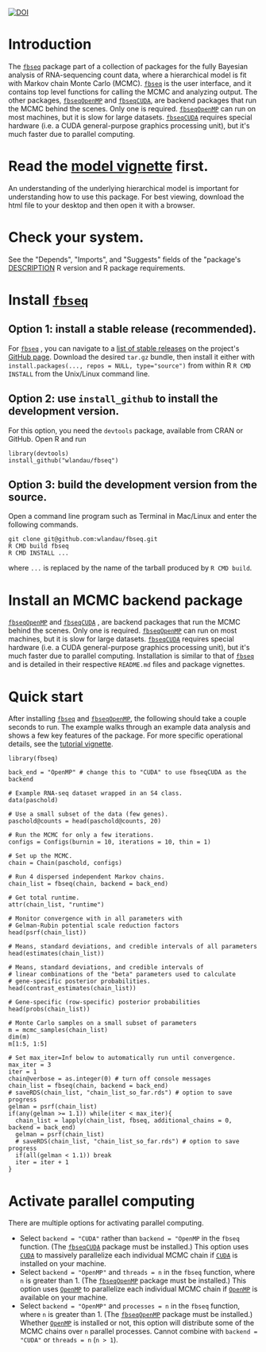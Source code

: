 [![DOI](https://zenodo.org/badge/22809/wlandau/fbseq.svg)](https://zenodo.org/badge/latestdoi/22809/wlandau/fbseq)

# Introduction

The [`fbseq`](https://github.com/wlandau/fbseq)  package part of a collection of packages for the fully Bayesian analysis of RNA-sequencing count data, where a hierarchical model is fit with Markov chain Monte Carlo (MCMC). [`fbseq`](https://github.com/wlandau/fbseq)  is the user interface, and it contains top level functions for calling the MCMC and analyzing output. The other packages, [`fbseqOpenMP`](https://github.com/wlandau/fbseqOpenMP)  and [`fbseqCUDA`](https://github.com/wlandau/fbseqCUDA), are backend packages that run the MCMC behind the scenes. Only one is required.  [`fbseqOpenMP`](https://github.com/wlandau/fbseqOpenMP)  can run on most machines, but it is slow for large datasets. [`fbseqCUDA`](https://github.com/wlandau/fbseqCUDA) requires special hardware (i.e. a CUDA general-purpose graphics processing unit), but it's much faster due to parallel computing. 

# Read the [model vignette](https://github.com/wlandau/fbseq/blob/master/vignettes/model.html) first. 

An understanding of the underlying hierarchical model is important for understanding how to use this package. For best viewing, download the html file to your desktop and then open it with a browser.

# Check your system.

See the "Depends", "Imports", and "Suggests" fields of the "package's [DESCRIPTION](https://github.com/wlandau/fbseq/blob/master/DESCRIPTION) R version and R package requirements.

# Install [`fbseq`](https://github.com/wlandau/fbseq) 

## Option 1: install a stable release (recommended).

For [`fbseq`](https://github.com/wlandau/fbseq) , you can navigate to a [list of stable releases](https://github.com/wlandau/fbseq/releases) on the project's [GitHub page](https://github.com/wlandau/fbseq). Download the desired `tar.gz` bundle, then install it either with `install.packages(..., repos = NULL, type="source")` from within R  `R CMD INSTALL` from the Unix/Linux command line.

## Option 2: use `install_github` to install the development version.

For this option, you need the `devtools` package, available from CRAN or GitHub. Open R and run 

```
library(devtools)
install_github("wlandau/fbseq")
```

## Option 3: build the development version from the source.

Open a command line program such as Terminal in Mac/Linux and enter the following commands.

```
git clone git@github.com:wlandau/fbseq.git
R CMD build fbseq
R CMD INSTALL ...
```

where `...` is replaced by the name of the tarball produced by `R CMD build`. 

# Install an MCMC backend package

[`fbseqOpenMP`](https://github.com/wlandau/fbseqOpenMp)  and [`fbseqCUDA`](https://github.com/wlandau/fbseqCUDA) , are backend packages that run the MCMC behind the scenes. Only one is required.  [`fbseqOpenMP`](https://github.com/wlandau/fbseqOpenMP) can run on most machines, but it is slow for large datasets. [`fbseqCUDA`](https://github.com/wlandau/fbseqCUDA)  requires special hardware (i.e. a CUDA general-purpose graphics processing unit), but it's much faster due to parallel computing. Installation is similar to that of [`fbseq`](https://github.com/wlandau/fbseq)  and is detailed in their respective `README.md` files and package vignettes.

# Quick start

After installing [`fbseq`](https://github.com/wlandau/fbseq)  and [`fbseqOpenMP`](https://github.com/wlandau/fbseqOpenMP), the following should take a couple seconds to run. The example walks through an example data analysis and shows a few key features of the package. For more specific operational details, see the [tutorial vignette](https://github.com/wlandau/fbseq/blob/master/vignettes/tutorial.html).

```
library(fbseq)

back_end = "OpenMP" # change this to "CUDA" to use fbseqCUDA as the backend

# Example RNA-seq dataset wrapped in an S4 class.
data(paschold) 

# Use a small subset of the data (few genes).
paschold@counts = head(paschold@counts, 20) 

# Run the MCMC for only a few iterations.
configs = Configs(burnin = 10, iterations = 10, thin = 1) 

# Set up the MCMC.
chain = Chain(paschold, configs) 

# Run 4 dispersed independent Markov chains.
chain_list = fbseq(chain, backend = back_end)

# Get total runtime.
attr(chain_list, "runtime")

# Monitor convergence with in all parameters with 
# Gelman-Rubin potential scale reduction factors
head(psrf(chain_list)) 

# Means, standard deviations, and credible intervals of all parameters 
head(estimates(chain_list))

# Means, standard deviations, and credible intervals of 
# linear combinations of the "beta" parameters used to calculate
# gene-specific posterior probabilities.
head(contrast_estimates(chain_list))

# Gene-specific (row-specific) posterior probabilities
head(probs(chain_list))

# Monte Carlo samples on a small subset of parameters
m = mcmc_samples(chain_list) 
dim(m)
m[1:5, 1:5]

# Set max_iter=Inf below to automatically run until convergence.
max_iter = 3
iter = 1
chain@verbose = as.integer(0) # turn off console messages
chain_list = fbseq(chain, backend = back_end)
# saveRDS(chain_list, "chain_list_so_far.rds") # option to save progress
gelman = psrf(chain_list)
if(any(gelman >= 1.1)) while(iter < max_iter){
  chain_list = lapply(chain_list, fbseq, additional_chains = 0, backend = back_end)
  gelman = psrf(chain_list)
  # saveRDS(chain_list, "chain_list_so_far.rds") # option to save progress
  if(all(gelman < 1.1)) break
  iter = iter + 1
}
```

# Activate parallel computing

There are multiple options for activating parallel computing.

- Select `backend = "CUDA"` rather than `backend = "OpenMP` in the `fbseq` function. (The [`fbseqCUDA`](https://github.com/wlandau/fbseqCUDA) package must be installed.) This option uses [`CUDA`](https://en.wikipedia.org/wiki/CUDA) 
to massively parallelize each individual MCMC chain if [`CUDA`](https://en.wikipedia.org/wiki/CUDA) is installed on your machine.
- Select `backend = "OpenMP"` and `threads = n` in the `fbseq` function, where `n` is greater than 1. (The [`fbseqOpenMP`](https://github.com/wlandau/fbseqOpenMP) package must be installed.) This option uses [`OpenMP`](https://en.wikipedia.org/wiki/OpenMP) to
parallelize each individual MCMC chain if [`OpenMP`](https://en.wikipedia.org/wiki/OpenMP) is available on your machine.
- Select `backend = "OpenMP"` and `processes = n` in the `fbseq` function, where `n` is greater than 1. (The [`fbseqOpenMP`](https://github.com/wlandau/fbseqOpenMP) package must be installed.) Whether [`OpenMP`](https://en.wikipedia.org/wiki/OpenMP) is installed
or not, this option will distribute some of the MCMC chains over `n` parallel processes. Cannot combine with `backend = "CUDA"` or `threads = n` (`n > 1`).